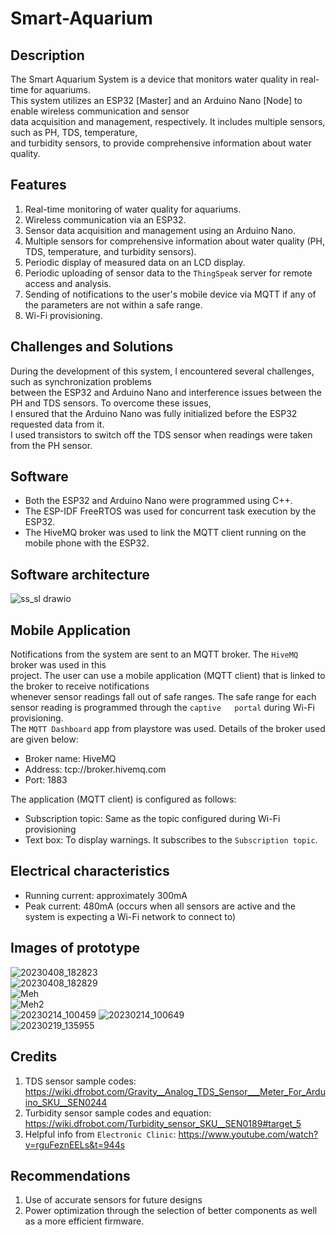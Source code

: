 # Smart-Aquarium  

## Description  
The Smart Aquarium System is a device that monitors water quality in real-time for aquariums.  
This system utilizes an ESP32 [Master] and an Arduino Nano [Node] to enable wireless communication and sensor  
data acquisition and management, respectively. It includes multiple sensors, such as PH, TDS, temperature,  
and turbidity sensors, to provide comprehensive information about water quality.   

## Features  
1. Real-time monitoring of water quality for aquariums.   
2. Wireless communication via an ESP32.   
3. Sensor data acquisition and management using an Arduino Nano.   
4. Multiple sensors for comprehensive information about water quality (PH, TDS, temperature, and turbidity sensors).   
5. Periodic display of measured data on an LCD display.   
6. Periodic uploading of sensor data to the ``ThingSpeak`` server for remote access and analysis.
7. Sending of notifications to the user's mobile device via MQTT if any of the parameters are not within a safe range.  
8. Wi-Fi provisioning.  

## Challenges and Solutions  
During the development of this system, I encountered several challenges, such as synchronization problems   
between the ESP32 and Arduino Nano and interference issues between the PH and TDS sensors. To overcome these issues,   
I ensured that the Arduino Nano was fully initialized before the ESP32 requested data from it.   
I used transistors to switch off the TDS sensor when readings were taken from the PH sensor.  

## Software  
- Both the ESP32 and Arduino Nano were programmed using C++.   
- The ESP-IDF FreeRTOS was used for concurrent task execution by the ESP32.     
- The HiveMQ broker was used to link the MQTT client running on the mobile phone with the ESP32.    

## Software architecture  
![ss_sl drawio](https://user-images.githubusercontent.com/46250887/224770505-3b998808-d45e-4bd0-b01b-96e269d378f5.png)  

## Mobile Application  
Notifications from the system are sent to an MQTT broker. The ``HiveMQ`` broker was used in this  
project. The user can use a mobile application (MQTT client) that is linked to the broker to receive notifications  
whenever sensor readings fall out of safe ranges. The safe range for each sensor reading is programmed through the ``captive  
portal`` during Wi-Fi provisioning.  
The ``MQTT Dashboard`` app from playstore was used. Details of the broker used are given below:  

- Broker name: HiveMQ  
- Address: tcp://broker.hivemq.com  
- Port: 1883  

The application (MQTT client) is configured as follows:  
- Subscription topic: Same as the topic configured during Wi-Fi provisioning
- Text box: To display warnings. It subscribes to the ``Subscription topic``.    

## Electrical characteristics  
- Running current: approximately 300mA  
- Peak current: 480mA (occurs when all sensors are active and the system is expecting a Wi-Fi network to connect to)  

## Images of prototype  
![20230408_182823](https://user-images.githubusercontent.com/46250887/230764576-9cfaad29-961f-44e2-9f5a-f2a2a43e2f67.jpg)   
![20230408_182829](https://user-images.githubusercontent.com/46250887/230764655-164b67b2-d48e-4b76-bdec-0b83c2cf6dfc.jpg)  
![Meh](https://user-images.githubusercontent.com/46250887/222832138-21d3c1ae-b202-4d82-ab10-050cc7b679d3.jpg)  
![Meh2](https://user-images.githubusercontent.com/46250887/222832470-6972eda9-8dfd-49b4-ab25-4dfadd23d7ae.jpg)  
![20230214_100459](https://user-images.githubusercontent.com/46250887/218694781-e6b665ba-9ee9-4f62-9a08-3a1ccbf7d70a.jpg)
![20230214_100649](https://user-images.githubusercontent.com/46250887/218694830-41035e25-18c0-4081-9bff-4c0f38eed98d.jpg)  
![20230219_135955](https://user-images.githubusercontent.com/46250887/222833043-f97b9952-690e-4195-927c-10c8e25122f5.jpg)  

## Credits  
1. TDS sensor sample codes: https://wiki.dfrobot.com/Gravity__Analog_TDS_Sensor___Meter_For_Arduino_SKU__SEN0244   
2. Turbidity sensor sample codes and equation: https://wiki.dfrobot.com/Turbidity_sensor_SKU__SEN0189#target_5   
3. Helpful info from ``Electronic Clinic``: https://www.youtube.com/watch?v=rguFeznEELs&t=944s  

## Recommendations  
1. Use of accurate sensors for future designs  
2. Power optimization through the selection of better components as well as a more efficient firmware.  

